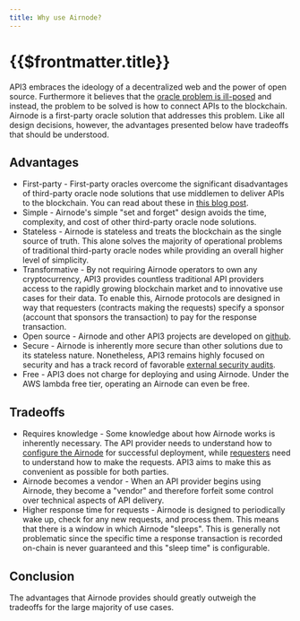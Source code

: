 ```yaml
---
title: Why use Airnode?
---
```


# {{$frontmatter.title}}

<VersionWarning/>
<TocHeader /> <TOC class="table-of-contents" :include-level="[2,3]" />

API3 embraces the ideology of a decentralized web and the power of open source. Furthermore it believes that the [oracle problem is ill-posed](https://medium.com/api3/the-api-connectivity-problem-bd7fa0420636) and instead, the problem to be solved is how to connect APIs to the blockchain. Airnode is a first-party oracle solution that addresses this problem. Like all design decisions, however, the advantages presented below have tradeoffs that should be understood.

## Advantages

- First-party - First-party oracles overcome the significant disadvantages of third-party oracle node solutions that use middlemen to deliver APIs to the blockchain. You can read about these in [this blog post](https://medium.com/api3/first-party-vs-third-party-oracles-90356e3cffe5).
- Simple - Airnode's simple "set and forget" design avoids the time, complexity, and cost of other third-party oracle node solutions.
- Stateless - Airnode is stateless and treats the blockchain as the single source of truth. This alone solves the majority of operational problems of traditional third-party oracle nodes while providing an overall higher level of simplicity.
- Transformative - By not requiring Airnode operators to own any cryptocurrency, API3 provides countless traditional API providers access to the rapidly growing blockchain market and to innovative use cases for their data. To enable this, Airnode protocols are designed in way that requesters (contracts making the requests) specify a sponsor (account that sponsors the transaction) to pay for the response transaction.
- Open source - Airnode and other API3 projects are developed on [github](https://github.com/api3dao).
- Secure - Airnode is inherently more secure than other solutions due to its stateless nature. Nonetheless, API3 remains highly focused on security and has a track record of favorable [external security audits](https://github.com/api3dao/api3-dao/tree/main/reports).
- Free - API3 does not charge for deploying and using Airnode. Under the AWS lambda free tier, operating an Airnode can even be free.

## Tradeoffs

- Requires knowledge - Some knowledge about how Airnode works is inherently necessary. The API provider needs to understand how to [configure the Airnode](../grp-providers/guides/build-an-airnode/#configuration) for successful deployment, while [requesters](../concepts/requester.md) need to understand how to make the requests. API3 aims to make this as convenient as possible for both parties.
- Airnode becomes a vendor - When an API provider begins using Airnode, they become a "vendor" and therefore forfeit some control over technical aspects of API delivery.
- Higher response time for requests - Airnode is designed to periodically wake up, check for any new requests, and process them. This means that there is a window in which Airnode "sleeps". This is generally not problematic since the specific time a response transaction is recorded on-chain is never guaranteed and this "sleep time" is configurable.
<!-- TODO: provide benchmarks -->

## Conclusion

The advantages that Airnode provides should greatly outweigh the tradeoffs for the large majority of use cases.
